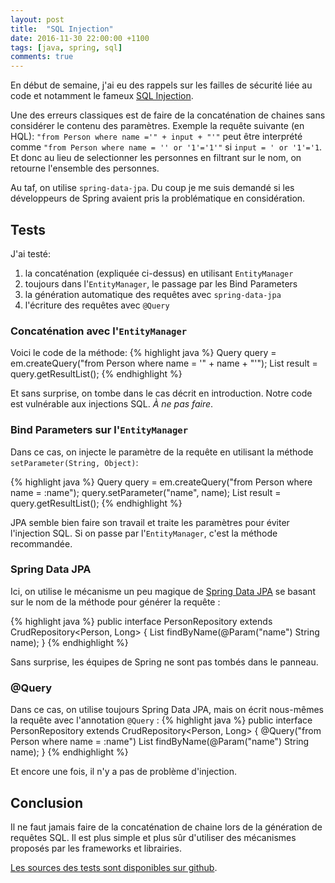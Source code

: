 ```yaml
---
layout: post
title:  "SQL Injection"
date: 2016-11-30 22:00:00 +1100
tags: [java, spring, sql]
comments: true
---
```

En début de semaine, j'ai eu des rappels sur les failles de sécurité liée au code et notamment le fameux [SQL Injection](https://fr.wikipedia.org/wiki/Injection_SQL).

<!--more-->

Une des erreurs classiques est de faire de la concaténation de chaines sans considérer le contenu des paramètres. Exemple la requête suivante (en HQL): `"from Person where name ='" + input + "'"` peut être interprété comme `"from Person where name = '' or '1'='1'"` si `input = ' or '1'='1`. Et donc au lieu de selectionner les personnes en filtrant sur le nom, on retourne l'ensemble des personnes.

Au taf, on utilise `spring-data-jpa`. Du coup je me suis demandé si les développeurs de Spring avaient pris la problématique en considération.

## Tests

J'ai testé:
1. la concaténation (expliquée ci-dessus) en utilisant `EntityManager`
2. toujours dans l'`EntityManager`, le passage par les Bind Parameters
3. la génération automatique des requêtes avec `spring-data-jpa`
4. l'écriture des requêtes avec `@Query`

### Concaténation avec l'`EntityManager`

Voici le code de la méthode:
{% highlight java %}
Query query = em.createQuery("from Person where name = '" + name + "'");
List<Person> result = query.getResultList();
{% endhighlight %}

Et sans surprise, on tombe dans le cas décrit en introduction. Notre code est vulnérable aux injections SQL. *À ne pas faire*.

### Bind Parameters sur l'`EntityManager`

Dans ce cas, on injecte le paramètre de la requête en utilisant la méthode `setParameter(String, Object)`:

{% highlight java %}
Query query = em.createQuery("from Person where name = :name");
query.setParameter("name", name);
List<Person> result = query.getResultList();
{% endhighlight %}

JPA semble bien faire son travail et traite les paramètres pour éviter l'injection SQL. Si on passe par l'`EntityManager`, c'est la méthode recommandée.

### Spring Data JPA

Ici, on utilise le mécanisme un peu magique de [Spring Data JPA](http://docs.spring.io/spring-data/jpa/docs/current/reference/html/) se basant sur le nom de la méthode pour générer la requête :

{% highlight java %}
public interface PersonRepository extends CrudRepository<Person, Long> {
  List<Person> findByName(@Param("name") String name);
}
{% endhighlight %}

Sans surprise, les équipes de Spring ne sont pas tombés dans le panneau.

### @Query

Dans ce cas, on utilise toujours Spring Data JPA, mais on écrit nous-mêmes la requête avec l'annotation `@Query` :
{% highlight java %}
public interface PersonRepository extends CrudRepository<Person, Long> {
  @Query("from Person where name = :name")
  List<Person> findByName(@Param("name") String name);
}
{% endhighlight %}

Et encore une fois, il n'y a pas de problème d'injection.

## Conclusion

Il ne faut jamais faire de la concaténation de chaine lors de la génération de requêtes SQL. Il est plus simple et plus sûr d'utiliser des mécanismes proposés par les frameworks et librairies.

[Les sources des tests sont disponibles sur github](https://github.com/gronono/gronono.github.io/blob/master/demo/sql-injection).
